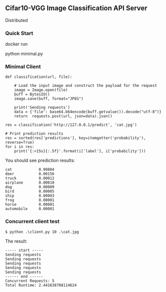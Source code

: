 ## Cifar10-VGG Image Classification API Server

Distributed

### Quick Start

docker run

python minimal.py

### Minimal Client

```
def classification(url, file):

    # Load the input image and construct the payload for the request
    image = Image.open(file)
    buff = BytesIO()
    image.save(buff, format="JPEG")

    print('Sending requests')
    data = {'file': base64.b64encode(buff.getvalue()).decode("utf-8")}
    return  requests.post(url, json=data).json()

res = classification('http://127.0.0.1/predict', 'cat.jpg')

# Print prediction results
res = sorted(res['predictions'], key=itemgetter('probability'), reverse=True)
for i in res:
    print('{:<15s}{:.5f}'.format(i['label'], i['probability']))

```

You should see prediction results:

```
cat            0.99804
deer           0.00156
truck          0.00012
airplane       0.00010
dog            0.00009
bird           0.00005
ship           0.00003
frog           0.00001
horse          0.00001
automobile     0.00001
```

### Concurrent client test

```
$ python .\client.py 10 .\cat.jpg
```

The result:

```
----- start -----
Sending requests
Sending requests
Sending requests
Sending requests
Sending requests
------ end ------
Concurrent Requests: 5
Total Runtime: 2.441638708114624
```
